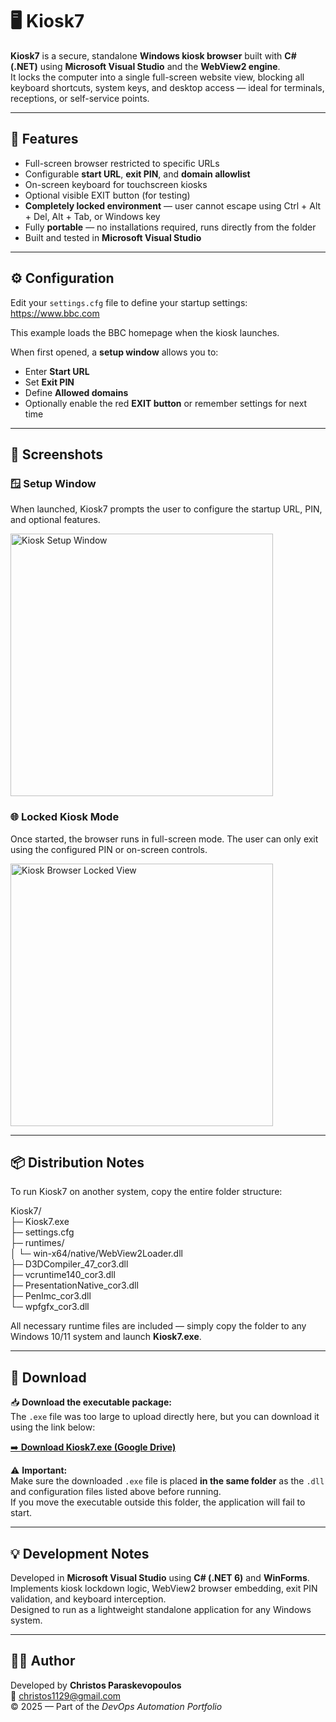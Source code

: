 # 🖥️ Kiosk7

**Kiosk7** is a secure, standalone **Windows kiosk browser** built with **C# (.NET)** using **Microsoft Visual Studio** and the **WebView2 engine**.  
It locks the computer into a single full-screen website view, blocking all keyboard shortcuts, system keys, and desktop access — ideal for terminals, receptions, or self-service points.

---

## 🚀 Features
- Full-screen browser restricted to specific URLs  
- Configurable **start URL**, **exit PIN**, and **domain allowlist**  
- On-screen keyboard for touchscreen kiosks  
- Optional visible EXIT button (for testing)  
- **Completely locked environment** — user cannot escape using Ctrl + Alt + Del, Alt + Tab, or Windows key  
- Fully **portable** — no installations required, runs directly from the folder  
- Built and tested in **Microsoft Visual Studio**

---

## ⚙️ Configuration

Edit your `settings.cfg` file to define your startup settings:  
https://www.bbc.com  

This example loads the BBC homepage when the kiosk launches.

When first opened, a **setup window** allows you to:
- Enter **Start URL**
- Set **Exit PIN**
- Define **Allowed domains**
- Optionally enable the red **EXIT button** or remember settings for next time  

---

## 📸 Screenshots

### 🪟 Setup Window  
When launched, Kiosk7 prompts the user to configure the startup URL, PIN, and optional features.  

<p align="left">
  <img src="https://github.com/user-attachments/assets/050fb9e2-1acc-4c2c-bb18-8f683d42242c" width="420" alt="Kiosk Setup Window">
</p>

### 🌐 Locked Kiosk Mode  
Once started, the browser runs in full-screen mode. The user can only exit using the configured PIN or on-screen controls.

<p align="left">
  <img src="https://github.com/user-attachments/assets/9b06871d-b8f3-4b99-8558-80071cd485b2" width="420" alt="Kiosk Browser Locked View">
</p>

---

## 📦 Distribution Notes

To run Kiosk7 on another system, copy the entire folder structure:  

Kiosk7/  
├─ Kiosk7.exe  
├─ settings.cfg  
├─ runtimes/  
│  └─ win-x64/native/WebView2Loader.dll  
├─ D3DCompiler_47_cor3.dll  
├─ vcruntime140_cor3.dll  
├─ PresentationNative_cor3.dll  
├─ PenImc_cor3.dll  
└─ wpfgfx_cor3.dll  

All necessary runtime files are included — simply copy the folder to any Windows 10/11 system and launch **Kiosk7.exe**.

---

## 💾 Download

📥 **Download the executable package:**  
The `.exe` file was too large to upload directly here, but you can download it using the link below:  

[➡️ **Download Kiosk7.exe (Google Drive)**](https://drive.google.com/file/d/1WCVjuryNo53_Ye4vxg85dvdVUjrmhbCc/view?usp=drive_link)

⚠️ **Important:**  
Make sure the downloaded `.exe` file is placed **in the same folder** as the `.dll` and configuration files listed above before running.  
If you move the executable outside this folder, the application will fail to start.

---

## 💡 Development Notes
Developed in **Microsoft Visual Studio** using **C# (.NET 6)** and **WinForms**.  
Implements kiosk lockdown logic, WebView2 browser embedding, exit PIN validation, and keyboard interception.  
Designed to run as a lightweight standalone application for any Windows system.

---

## 🧑‍💻 Author
Developed by **Christos Paraskevopoulos**  
📧 christos1129@gmail.com  
© 2025 — Part of the *DevOps Automation Portfolio*
